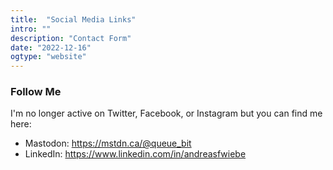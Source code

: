```yaml
---
title:  "Social Media Links"
intro: ""
description: "Contact Form"
date: "2022-12-16"
ogtype: "website"
---
```


### Follow Me

I'm no longer active on Twitter, Facebook, or Instagram but you can find me here:

- Mastodon: https://mstdn.ca/@queue_bit
- LinkedIn: https://www.linkedin.com/in/andreasfwiebe